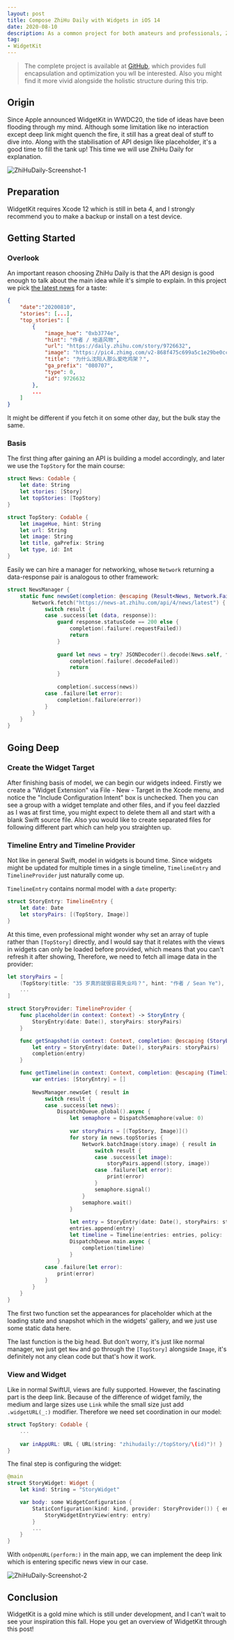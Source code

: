 ```yaml
---
layout: post
title: Compose ZhiHu Daily with Widgets in iOS 14
date: 2020-08-10
description: As a common project for both amateurs and professionals, ZhiHu Daily is a friendly approach to explain WidgetKit introduced in WWDC20.
tag:
- WidgetKit
---
```


> The complete project is available at [GitHub](https://github.com/JasonEWNL/ZhiHuDaily), which provides full encapsulation and optimization you wll be interested. Also you might find it more vivid alongside the holistic structure during this trip.

## Origin

Since Apple announced WidgetKit in WWDC20, the tide of ideas have been flooding through my mind. Although some limitation like no interaction except deep link might quench the fire, it still has a great deal of stuff to dive into. Along with the stabilisation of API design like placeholder, it's a good time to fill the tank up! This time we will use ZhiHu Daily for explanation.

![ZhiHuDaily-Screenshot-1](../../assets/images/ZhiHuDaily-Screenshot-1.png)

## Preparation

WidgetKit requires Xcode 12 which is still in beta 4, and I strongly recommend you to make a backup or install on a test device.

## Getting Started

### Overlook

An important reason choosing ZhiHu Daily is that the API design is good enough to talk about the main idea while it's simple to explain. In this project we pick [the latest news](https://news-at.zhihu.com/api/4/news/latest) for a taste:

```json
{
    "date":"20200810",
    "stories": [...],
    "top_stories": [
        {
            "image_hue": "0xb3774e",
            "hint": "作者 / 地道风物",
            "url": "https://daily.zhihu.com/story/9726632",
            "image": "https://pic4.zhimg.com/v2-868f475c699a5c1e29be0cc3ef16a81b.jpg",
            "title": "为什么沈阳人那么爱吃鸡架？",
            "ga_prefix": "080707",
            "type": 0,
            "id": 9726632
        },
        ...
    ]
}
```

It might be different if you fetch it on some other day, but the bulk stay the same.

### Basis

The first thing after gaining an API is building a model accordingly, and later we use the `TopStory` for the main course:

```swift
struct News: Codable {
    let date: String
    let stories: [Story]
    let topStories: [TopStory]
}

struct TopStory: Codable {
    let imageHue, hint: String
    let url: String
    let image: String
    let title, gaPrefix: String
    let type, id: Int
}
```

Easily we can hire a manager for networking, whose `Network` returning a data-response pair is analogous to other framework:

```swift
struct NewsManager {
    static func newsGet(completion: @escaping (Result<News, Network.Failure>) -> Void) {
        Network.fetch("https://news-at.zhihu.com/api/4/news/latest") { result in
            switch result {
            case .success(let (data, response)):
                guard response.statusCode == 200 else {
                    completion(.failure(.requestFailed))
                    return
                }
                
                guard let news = try? JSONDecoder().decode(News.self, from: data) else {
                    completion(.failure(.decodeFailed))
                    return
                }
                
                completion(.success(news))
            case .failure(let error):
                completion(.failure(error))
            }
        }
    }
}
```

## Going Deep

### Create the Widget Target

After finishing basis of model, we can begin our widgets indeed. Firstly we create a "Widget Extension" via File - New - Target in the Xcode menu, and notice the "Include Configuration Intent" box is unchecked. Then you can see a group with a widget template and other files, and if you feel dazzled as I was at first time, you might expect to delete them all and start with a blank Swift source file. Also you would like to create separated files for following different part which can help you straighten up.

### Timeline Entry and Timeline Provider

Not like in general Swift, model in widgets is bound time. Since widgets might be updated for multiple times in a single timeline, `TimelineEntry` and `TimelineProvider` just naturally come up.

`TimelineEntry` contains normal model with a `date` property:

```swift
struct StoryEntry: TimelineEntry {
    let date: Date
    let storyPairs: [(TopStory, Image)]
}
```

At this time, even professional might wonder why set an array of tuple rather than `[TopStory]` directly, and I would say that it relates with the views in widgets can only be loaded before provided, which means that you can't refresh it after showing, Therefore, we need to fetch all image data in the provider:

```swift
let storyPairs = [
    (TopStory(title: "35 岁真的就很容易失业吗？", hint: "作者 / Sean Ye"), Image("9726467")),
    ...
]

struct StoryProvider: TimelineProvider {
    func placeholder(in context: Context) -> StoryEntry {
        StoryEntry(date: Date(), storyPairs: storyPairs)
    }

    func getSnapshot(in context: Context, completion: @escaping (StoryEntry) -> ()) {
        let entry = StoryEntry(date: Date(), storyPairs: storyPairs)
        completion(entry)
    }

    func getTimeline(in context: Context, completion: @escaping (Timeline<StoryEntry>) -> ()) {
        var entries: [StoryEntry] = []
        
        NewsManager.newsGet { result in
            switch result {
            case .success(let news):
                DispatchQueue.global().async {
                    let semaphore = DispatchSemaphore(value: 0)
                    
                    var storyPairs = [(TopStory, Image)]()
                    for story in news.topStories {
                        Network.batchImage(story.image) { result in
                            switch result {
                            case .success(let image):
                                storyPairs.append((story, image))
                            case .failure(let error):
                                print(error)
                            }
                            semaphore.signal()
                        }
                        semaphore.wait()
                    }
                    
                    let entry = StoryEntry(date: Date(), storyPairs: storyPairs)
                    entries.append(entry)
                    let timeline = Timeline(entries: entries, policy: .never)
                    DispatchQueue.main.async {
                        completion(timeline)
                    }
                }
            case .failure(let error):
                print(error)
            }
        }
    }
}
```

The first two function set the appearances for placeholder which at the loading state and snapshot which in the widgets' gallery, and we just use some static data here.

The last function is the big head. But don't worry, it's just like normal manager, we just get `New` and go through the `[TopStory]` alongside `Image`, it's definitely not any clean code but that's how it work.

### View and Widget

Like in normal SwiftUI, views are fully supported. However, the fascinating part is the deep link. Because of the difference of widget family, the medium and large sizes use `Link` while the small size just add `.widgetURL(_:)` modifier. Therefore we need set coordination in our model:

```swift
struct TopStory: Codable {
    ...
    
    var inAppURL: URL { URL(string: "zhihudaily://topStory/\(id)")! }
}
```

The final step is configuring the widget:

```swift
@main
struct StoryWidget: Widget {
    let kind: String = "StoryWidget"

    var body: some WidgetConfiguration {
        StaticConfiguration(kind: kind, provider: StoryProvider()) { entry in
            StoryWidgetEntryView(entry: entry)
        }
        ...
    }
}
```

With `onOpenURL(perform:)` in the main app, we can implement the deep link which is entering specific news view in our case.

![ZhiHuDaily-Screenshot-2](../../assets/images/ZhiHuDaily-Screenshot-2.png)

## Conclusion

WidgetKit is a gold mine which is still under development, and I can't wait to see your inspiration this fall. Hope you get an overview of WidgetKit through this post!